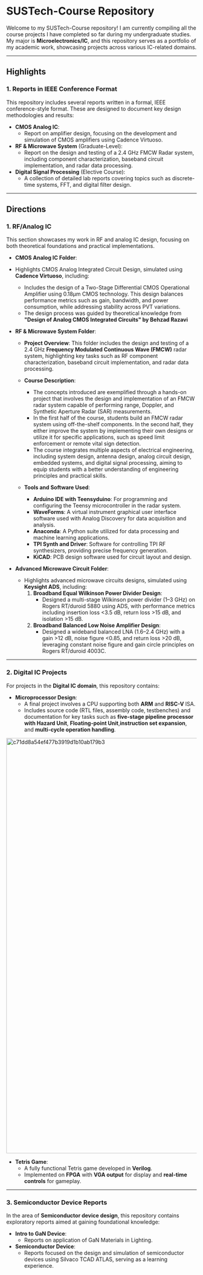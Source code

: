 # SUSTech-Course Repository

Welcome to my SUSTech-Course repository! I am currently compiling all the course projects I have completed so far during my undergraduate studies. My major is **Microelectronics/IC**, and this repository serves as a portfolio of my academic work, showcasing projects across various IC-related domains.

---

## Highlights

### **1. Reports in IEEE Conference Format**
This repository includes several reports written in a formal, IEEE conference-style format. These are designed to document key design methodologies and results:
- **CMOS Analog IC**: 
  - Report on amplifier design, focusing on the development and simulation of CMOS amplifiers using Cadence Virtuoso.
- **RF & Microwave System** (Graduate-Level): 
  - Report on the design and testing of a 2.4 GHz FMCW Radar system, including component characterization, baseband circuit implementation, and radar data processing.
- **Digital Signal Processing** (Elective Course): 
  - A collection of detailed lab reports covering topics such as discrete-time systems, FFT, and digital filter design.

---

## Directions
### **1. RF/Analog IC**
This section showcases my work in RF and analog IC design, focusing on both theoretical foundations and practical implementations.

- **CMOS Analog IC Folder**:
- Highlights CMOS Analog Integrated Circuit Design, simulated using **Cadence Virtuoso**, including:
  - Includes the design of a Two-Stage Differential CMOS Operational Amplifier using 0.18µm CMOS technology. This design balances performance metrics such as gain, bandwidth, and power consumption, while addressing stability across PVT variations.
  - The design process was guided by theoretical knowledge from **"Design of Analog CMOS Integrated Circuits" by Behzad Razavi**
- **RF & Microwave System Folder**:
  - **Project Overview**: This folder includes the design and testing of a 2.4 GHz **Frequency Modulated Continuous Wave (FMCW)** radar system, highlighting key tasks such as RF component characterization, baseband circuit implementation, and radar data processing.

  - **Course Description**: 
    - The concepts introduced are exemplified through a hands-on project that involves the design and implementation of an FMCW radar system capable of performing range, Doppler, and Synthetic Aperture Radar (SAR) measurements. 
    - In the first half of the course, students build an FMCW radar system using off-the-shelf components. In the second half, they either improve the system by implementing their own designs or utilize it for specific applications, such as speed limit enforcement or remote vital sign detection.
    - The course integrates multiple aspects of electrical engineering, including system design, antenna design, analog circuit design, embedded systems, and digital signal processing, aiming to equip students with a better understanding of engineering principles and practical skills.

  - **Tools and Software Used**:
    - **Arduino IDE with Teensyduino**: For programming and configuring the Teensy microcontroller in the radar system.
    - **WaveForms**: A virtual instrument graphical user interface software used with Analog Discovery for data acquisition and analysis.
    - **Anaconda**: A Python suite utilized for data processing and machine learning applications.
    - **TPI Synth and Driver**: Software for controlling TPI RF synthesizers, providing precise frequency generation.
    - **KiCAD**: PCB design software used for circuit layout and design.



- **Advanced Microwave Circuit Folder**:
  - Highlights advanced microwave circuits designs, simulated using **Keysight ADS**, including:
    1. **Broadband Equal Wilkinson Power Divider Design**:
       - Designed a multi-stage Wilkinson power divider (1–3 GHz) on Rogers RT/duroid 5880 using ADS, with performance metrics including insertion loss <3.5 dB, return loss >15 dB, and isolation >15 dB.
    2. **Broadband Balanced Low Noise Amplifier Design**:
       - Designed a wideband balanced LNA (1.6–2.4 GHz) with a gain >12 dB, noise figure <0.85, and return loss >20 dB, leveraging constant noise figure and gain circle principles on Rogers RT/duroid 4003C.

---
### **2. Digital IC Projects**
For projects in the **Digital IC domain**, this repository contains:
- **Microprocessor Design**: 
  - A final project involves a CPU supporting both **ARM** and **RISC-V** ISA.
  - Includes source code (RTL files, assembly code, testbenches) and documentation for key tasks such as **five-stage pipeline processor with Hazard Unit**, **Floating-point Unit**,**instruction set expansion**, and **multi-cycle operation handling**.
 <img width="1099" alt="c71dd8a54ef477b3919d1b10ab179b3" src="https://github.com/user-attachments/assets/21f79c2d-548e-4621-9ca0-a639f2b45176" />

    
- **Tetris Game**:
  - A fully functional Tetris game developed in **Verilog**.
  - Implemented on **FPGA** with **VGA output** for display and **real-time controls** for gameplay.

---

### **3. Semiconductor Device Reports**
In the area of **Semiconductor device design**, this repository contains exploratory reports aimed at gaining foundational knowledge:
- **Intro to GaN Device**: 
  - Reports on application of GaN Materials in Lighting.
- **Semiconductor Device**: 
  - Reports focused on the design and simulation of semiconductor devices using Silvaco TCAD ATLAS, serving as a learning experience.



